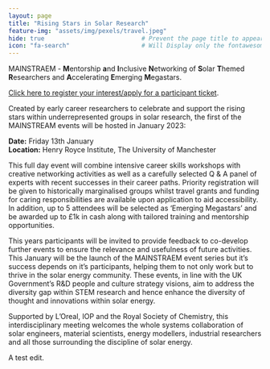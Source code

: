 ```yaml
---
layout: page
title: "Rising Stars in Solar Research" 
feature-img: "assets/img/pexels/travel.jpeg" 
hide: true                           # Prevent the page title to appear in the navbar
icon: "fa-search"                    # Will Display only the fontawesome icon (here: fa-search) and not the title
---
```


MAINSTRAEM - **M**entorship **a**nd **I**nclusive **N**etworking of **S**olar **T**hemed **R**esearchers and **A**ccelerating **E**merging **M**egastars.

[Click here to register your interest/apply for a participant ticket]().

Created by early career researchers to celebrate and support the rising stars within underrepresented groups in solar research, the first of the MAINSTREAM events will be hosted in January 2023:

**Date:** Friday 13th January        
**Location:** Henry Royce Institute, The University of Manchester

This full day event will combine intensive career skills workshops with creative networking activities as well as a carefully selected Q & A panel of experts with recent successes in their career paths. Priority registration will be given to historically marginalised groups whilst travel grants and funding for caring responsibilities are available upon application to aid accessibility. In addition, up to 5 attendees will be selected as ‘Emerging Megastars’ and be awarded up to £1k in cash along with tailored training and mentorship opportunities.

This years participants will be invited to provide feedback to co-develop further events to ensure the relevance and usefulness of future activities. This January will be the launch of the MAINSTRAEM event series but it’s success depends on it’s participants, helping them to not only work but to thrive in the solar energy community. These events, in line with the UK Government’s R&D people and culture strategy visions, aim to address the diversity gap within STEM research and hence enhance the diversity of thought and innovations within solar energy. 

Supported by L’Oreal, IOP and the Royal Society of Chemistry, this interdisciplinary meeting welcomes the whole systems collaboration of solar engineers, material scientists, energy modellers, industrial researchers and all those surrounding the discipline of solar energy. 

A test edit.



